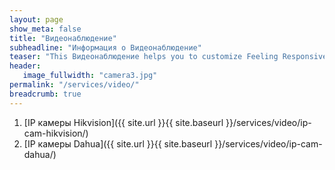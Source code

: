 ```yaml
---
layout: page
show_meta: false
title: "Видеонаблюдение"
subheadline: "Информация о Видеонаблюдение"
teaser: "This Видеонаблюдение helps you to customize Feeling Responsive to your needs."
header:
   image_fullwidth: "camera3.jpg"
permalink: "/services/video/"
breadcrumb: true
---
```

1. [IP камеры Hikvision]({{ site.url }}{{ site.baseurl }}/services/video/ip-cam-hikvision/)
1. [IP камеры Dahua]({{ site.url }}{{ site.baseurl }}/services/video/ip-cam-dahua/)
